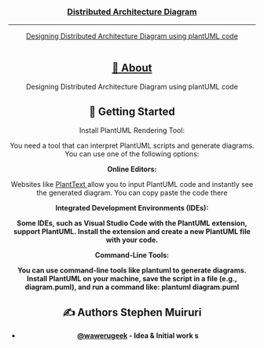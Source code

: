 <p align="center">
  <a href="" rel="noopener">
</p>

<h3 align="center"> Distributed Architecture Diagram</h3>

<div align="center">

---

<p align="center"> Designing Distributed Architecture Diagram using plantUML code
    <br> 
</p>
<img href="https://github.com/Wawerugeek/Teaching-Tutorials/blob/main/Ditributed_system_architecture_tutorial/system.png"> </img>


## 🧐 About <a name = "about"> </a>

Designing Distributed Architecture Diagram using plantUML code

## 🏁 Getting Started <a name = "getting_started"></a>

Install PlantUML Rendering Tool:

You need a tool that can interpret PlantUML scripts and generate diagrams. You can use one of the following options:

<strong> Online Editors: </strong>

Websites like <a href="https://www.planttext.com/">PlantText </a> allow you to input PlantUML code and instantly see the generated diagram. You can copy paste the code there

<strong> Integrated Development Environments (IDEs): <strong>

Some IDEs, such as Visual Studio Code with the PlantUML extension, support PlantUML. Install the extension and create a new PlantUML file with your code.

<strong> Command-Line Tools:</strong>

You can use command-line tools like plantuml to generate diagrams. Install PlantUML on your machine, save the script in a file (e.g., diagram.puml), and run a command like: plantuml diagram.puml

## ✍️ Authors <a name = "authors"> Stephen Muiruri</a>

- [@wawerugeek](https://github.com/wawerugeek) - Idea & Initial work
s
